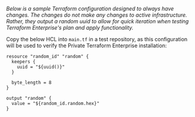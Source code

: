 _Below is a sample Terraform configuration designed to always have changes. The changes do not make any changes to active infrastructure. Rather, they output a random uuid to allow for quick iteration when testing Terraform Enterprise's plan and apply functionality._

Copy the below HCL into `main.tf` in a test repository, as this configuration will be used to verify the Private Terraform Enterprise installation:

```HCL
resource "random_id" "random" {
  keepers {
    uuid = "${uuid()}"
  }

  byte_length = 8
}

output "random" {
  value = "${random_id.random.hex}"
}
```
